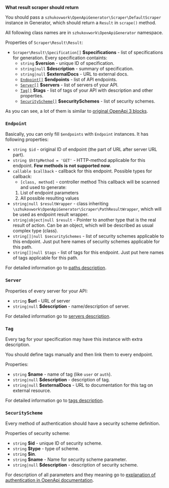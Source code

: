 **What result scraper should return**

You should pass a `szhukovwork\OpenApiGenerator\Scraper\DefaultScraper` instance in Generator, which should return a
 `Result` in `scrape()` method.

All following class names are in `szhukovwork\OpenApiGenerator` namespace.

Properties of `Scraper\Result\Result`:
- `Scraper\Result\Specification[]` **$specifications** - list of specifications for
 generation. Every specification containts:
    - `string` **$version** - unique ID of specification.
    - `string|null` **$description** - summary of specification.
    - `string|null` **$externalDocs** - URL to external docs.
    - [`Endpoint[]`](#endpoint) **$endpoints** - list of API endpoints.
    - [`Server[]`](#server) **$servers** - list of servers of your API.
    - [`Tag[]`](#tag) **$tags** - list of tags of your API with description and other properties.
    - [`SecurityScheme[]`](#securityscheme) **$securitySchemes** - list of security schemes.

As you can see, a lot of them is similar to [original OpenApi 3 blocks](https://swagger.io/docs/specification/basic-structure/).

### `Endpoint`
Basically, you can only fill `$endpoints` with `Endpoint` instances. It has following properties:

- `string $id` - original ID of endpoint (the part of URL after server URL part).
- `string $httpMethod = 'GET'` - HTTP-method applicable for this endpoint. **Few methods is not supported now**.
- `callable $callback` - callback for this endpoint. Possible types for callback:
    * `[class, method]` - controller method
    This callback will be scanned and used to generate:
    1. List of endpoint parameters
    2. All possible resulting values
- `string|null $resultWrapper` - class inheriting `\szhukovwork\OpenApiGenerator\Scraper\PathResultWrapper`, 
which will be used as endpoint result wrapper.
- `string|object|null $result` - Pointer to another type that is the real result of action. Can be an object,
which will be described as usual complex type (class).
- `string[]|null $securitySchemes` - list of security schemes applicable to this endpoint. Just put here names of
 security schemes applicable for this path.
- `string[]|null $tags` - list of tags for this endpoint. Just put here names of tags applicable for this
 path.

For detailed information go to [paths description](https://swagger.io/docs/specification/paths-and-operations/).

### `Server`
Properties of every server for your API:
- `string` **$url** - URL of server
- `string|null` **$description** - name/description of server.

For detailed information go to [servers description](https://swagger.io/docs/specification/api-host-and-base-path/).

### `Tag`
Every tag for your specification may have this instance with extra description.

You should define tags manually and then link them to every endpoint.

Properties:
- `string` **$name** - name of tag (like `user` or `auth`).
- `string|null` **$description** - description of tag.
- `string|null` **$externalDocs** - URL to documentation for this tag on external resource.

For detailed information go to [tags description](https://swagger.io/docs/specification/grouping-operations-with-tags/).

### `SecurityScheme`

Every method of authentication should have a security scheme definition.

Properties of security scheme:
- `string` **$id** - unique ID of security scheme.
- `string` **$type** - type of scheme.
- `string` **$in**.
- `string` **$name** - Name for security scheme parameter.
- `string|null` **$description** - description of security scheme.

For description of all parameters and they meaning go to [explanation of authentication in OpenApi documentation](https://swagger.io/docs/specification/authentication/).
